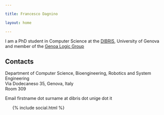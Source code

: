 ```yaml
---

title: Francesco Dagnino 

layout: home

---
```



I am a PhD student in Computer Science at the [DIBRIS](https://dibris.unige.it), University of Genova and 
member of the [Genoa Logic Group](http://logic.dima.unige.it) 

## Contacts 
Department of Computer Science, Bioengineering, Robotics and System Engineering  
Via Dodecaneso 35, Genova, Italy  
Room 309

Email firstname dot surname at dibris dot unige dot it 

<style> 
  .social-contacts { list-style: none; margin-left: 0 } 
  .social-contacts li { display: inline } 
</style> 
<ul class="social-contacts"> 
  {% include social.html %} 
</ul> 

